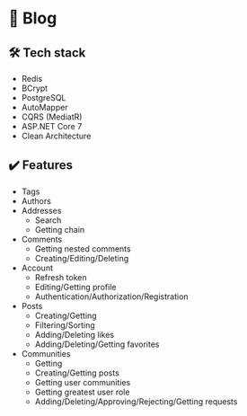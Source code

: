 
# 💬 Blog

## 🛠 Tech stack
- Redis
- BCrypt
- PostgreSQL
- AutoMapper
- CQRS (MediatR)
- ASP.NET Core 7
- Clean Architecture

## ✔️ Features
- Tags
- Authors
- Addresses
  - Search
  - Getting chain
- Comments
  - Getting nested comments
  - Creating/Editing/Deleting
- Account
  - Refresh token
  - Editing/Getting profile
  - Authentication/Authorization/Registration
- Posts
  - Creating/Getting
  - Filtering/Sorting
  - Adding/Deleting likes
  - Adding/Deleting/Getting favorites
- Communities
  - Getting
  - Creating/Getting posts
  - Getting user communities
  - Getting greatest user role
  - Adding/Deleting/Approving/Rejecting/Getting requests